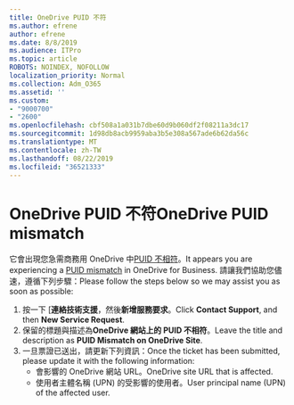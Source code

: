```yaml
---
title: OneDrive PUID 不符
ms.author: efrene
author: efrene
ms.date: 8/8/2019
ms.audience: ITPro
ms.topic: article
ROBOTS: NOINDEX, NOFOLLOW
localization_priority: Normal
ms.collection: Adm_O365
ms.assetid: ''
ms.custom:
- "9000700"
- "2600"
ms.openlocfilehash: cbf508a1a031b7dbe60d9b060df2f08211a3dc17
ms.sourcegitcommit: 1d98db8acb9959aba3b5e308a567ade6b62da56c
ms.translationtype: MT
ms.contentlocale: zh-TW
ms.lasthandoff: 08/22/2019
ms.locfileid: "36521333"
---
```

# <a name="onedrive-puid-mismatch"></a><span data-ttu-id="a6351-102">OneDrive PUID 不符</span><span class="sxs-lookup"><span data-stu-id="a6351-102">OneDrive PUID mismatch</span></span>
<span data-ttu-id="a6351-103">它會出現您急需商務用 OneDrive 中[PUID 不相符](https://docs.microsoft.com/sharepoint/support/administration/access-denied-or-need-permission-error-sharepoint-online-or-onedrive-for-business#when-accessing-a-onedrive-site)。</span><span class="sxs-lookup"><span data-stu-id="a6351-103">It appears you are experiencing a [PUID mismatch](https://docs.microsoft.com/sharepoint/support/administration/access-denied-or-need-permission-error-sharepoint-online-or-onedrive-for-business#when-accessing-a-onedrive-site) in OneDrive for Business.</span></span> <span data-ttu-id="a6351-104">請讓我們協助您儘速，遵循下列步驟：</span><span class="sxs-lookup"><span data-stu-id="a6351-104">Please follow the steps below so we may assist you as soon as possible:</span></span>

1. <span data-ttu-id="a6351-105">按一下 [**連絡技術支援**，然後**新增服務要求**。</span><span class="sxs-lookup"><span data-stu-id="a6351-105">Click **Contact Support**, and then **New Service Request**.</span></span>
2. <span data-ttu-id="a6351-106">保留的標題與描述為**OneDrive 網站上的 PUID 不相符**。</span><span class="sxs-lookup"><span data-stu-id="a6351-106">Leave the title and description as **PUID Mismatch on OneDrive Site**.</span></span>
3. <span data-ttu-id="a6351-107">一旦票證已送出，請更新下列資訊：</span><span class="sxs-lookup"><span data-stu-id="a6351-107">Once the ticket has been submitted, please update it with the following information:</span></span>
    - <span data-ttu-id="a6351-108">會影響的 OneDrive 網站 URL。</span><span class="sxs-lookup"><span data-stu-id="a6351-108">OneDrive site URL that is affected.</span></span>
    - <span data-ttu-id="a6351-109">使用者主體名稱 (UPN) 的受影響的使用者。</span><span class="sxs-lookup"><span data-stu-id="a6351-109">User principal name (UPN) of the affected user.</span></span>



